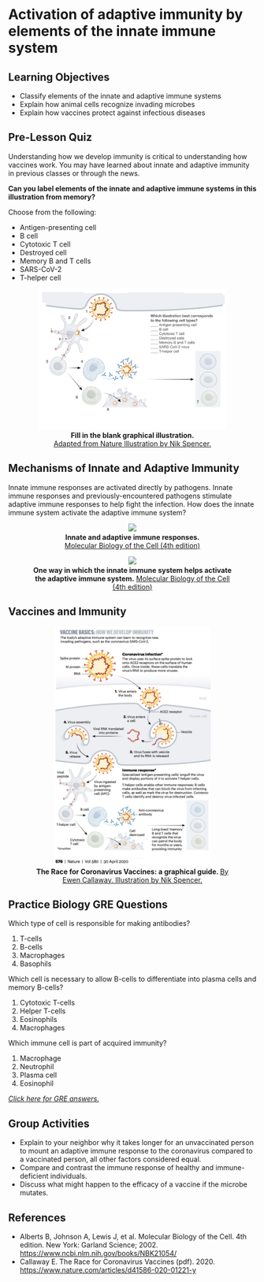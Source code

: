 # Activation of adaptive immunity by elements of the innate immune system

<!---
Remember: Recall facts and concepts. Define, duplicate, memorize, repeat, and state.
Understand: Explain ideas or concepts. Classify, describe, explain, select.
Apply: Use information in new situations. Execute, solve, interpret, sketch.
Analyze: Draw connections among ideas. Organize, compare, contrast, examine.
Evaluate: Justify a stand or decision. Argue, defend, critique.
Create: Produce new or original work. Design, develop, formulate, investigate.
--->

## Learning Objectives

- Classify elements of the innate and adaptive immune systems
- Explain how animal cells recognize invading microbes
- Explain how vaccines protect against infectious diseases

## Pre-Lesson Quiz

Understanding how we develop immunity is critical to understanding how vaccines work. You may have learned about innate and adaptive immunity in previous classes or through the news. 

**Can you label elements of the innate and adaptive immune systems in this illustration from memory?**

Choose from the following: 
- Antigen-presenting cell 
- B cell 
- Cytotoxic T cell 
- Destroyed cell 
- Memory B and T cells 
- SARS-CoV-2 
- T-helper cell

<figure>
<center>
<img src="img/immunity/immunity.001.jpeg" style="width:90%">
<figcaption><b>Fill in the blank graphical illustration.</b><br><a href="https://media.nature.com/original/magazine-assets/d41586-020-01221-y/d41586-020-01221-y.pdf">Adapted from Nature Illustration by Nik Spencer.</a><p></p></figcaption>
</center>
</figure>

## Mechanisms of Innate and Adaptive Immunity

Innate immune responses are activated directly by pathogens. Innate immune responses and previously-encountered pathogens stimulate adaptive immune responses to help fight the infection. How does the innate immune system activate the adaptive immune system?

<figure>
<center>
<img src="https://www.ncbi.nlm.nih.gov/books/NBK21070/bin/ch24f1.jpg" style="width:20%">
<figcaption><b>Innate and adaptive immune responses.</b> <br> <a href="https://www.ncbi.nlm.nih.gov/books/NBK21070/figure/A4420/">Molecular Biology of the Cell (4th edition)</a><p></p></figcaption>
</center>
</figure>


<figure>
<center>
<img src="https://www.ncbi.nlm.nih.gov/books/NBK26921/bin/ch24f5.jpg" style="width:80%">
<figcaption><b>One way in which the innate immune system helps activate the adaptive immune system.</b>  <a href="https://www.ncbi.nlm.nih.gov/books/NBK26921/figure/A4427/">Molecular Biology of the Cell (4th edition)</a><p></p></figcaption>
</center>
</figure>

<div style="break-after:page"></div>

## Vaccines and Immunity

<figure>
<center>
<img src="img/immunity/nature.jpeg" style="width:75%">
<figcaption><b>The Race for Coronavirus Vaccines: a graphical guide. </b> <a href="https://media.nature.com/original/magazine-assets/d41586-020-01221-y/d41586-020-01221-y.pdf">By Ewen Callaway. Illustration by Nik Spencer.</a><p></p></figcaption>
</center>
</figure>


<div style="break-after:page"></div>

## Practice Biology GRE Questions

Which type of cell is responsible for making antibodies?

1. T-cells
1. B-cells
1. Macrophages
1. Basophils


Which cell is necessary to allow B-cells to differentiate into plasma cells and memory B-cells? 

1. Cytotoxic T-cells
1. Helper T-cells
1. Eosinophils
1. Macrophages


Which immune cell is part of acquired immunity?

1. Macrophage
1. Neutrophil
1. Plasma cell
1. Eosinophil

_[Click here for GRE answers.](answers.md)_


## Group Activities 

- Explain to your neighbor why it takes longer for an unvaccinated person to mount an adaptive immune response to the coronavirus compared to a vaccinated person, all other factors considered equal. 
- Compare and contrast the immune response of healthy and immune-deficient individuals.
- Discuss what might happen to the efficacy of a vaccine if the microbe mutates.

## References

- Alberts B, Johnson A, Lewis J, et al. Molecular Biology of the Cell. 4th edition. New York: Garland Science; 2002. <https://www.ncbi.nlm.nih.gov/books/NBK21054/>
- Callaway E. The Race for Coronavirus Vaccines (pdf). 2020. <https://www.nature.com/articles/d41586-020-01221-y> 